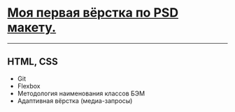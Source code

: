 # [Моя первая вёрстка по PSD макету.](https://sailorvladimir.github.io/Markup-1/ "Landing") #

----------

## HTML, CSS ##
 
- Git
- Flexbox
- Методология наименования классов БЭМ
- Адаптивная вёрстка (медиа-запросы)